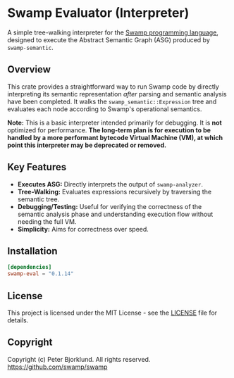 # Swamp Evaluator (Interpreter)

A simple tree-walking interpreter for the [Swamp programming language](https://github.com/swamp/swamp), designed to execute the Abstract Semantic Graph (ASG) produced by `swamp-semantic`.

## Overview

This crate provides a straightforward way to run Swamp code by directly interpreting its semantic representation *after* parsing and semantic analysis have been completed. It walks the `swamp_semantic::Expression` tree and evaluates each node according to Swamp's operational semantics.

**Note:** This is a basic interpreter intended primarily for debugging. It is **not** optimized for performance. **The long-term plan is for execution to be handled by a more performant bytecode Virtual Machine (VM), at which point this interpreter may be deprecated or removed.**


## Key Features

*   **Executes ASG:** Directly interprets the output of `swamp-analyzer`.
*   **Tree-Walking:** Evaluates expressions recursively by traversing the semantic tree.
*   **Debugging/Testing:** Useful for verifying the correctness of the semantic analysis phase and understanding execution flow without needing the full VM.
*   **Simplicity:** Aims for correctness over speed.

## Installation

```toml
[dependencies]
swamp-eval = "0.1.14"
```

## License

This project is licensed under the MIT License - see the [LICENSE](LICENSE) file for details.

## Copyright

Copyright (c) Peter Bjorklund. All rights reserved. https://github.com/swamp/swamp
